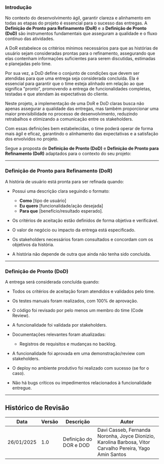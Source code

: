 ### Introdução  

No contexto do desenvolvimento ágil, garantir clareza e alinhamento em todas as etapas do projeto é essencial para o sucesso das entregas. A **Definição de Pronto para Refinamento (DoR)** e a **Definição de Pronto (DoD)** são instrumentos fundamentais que asseguram a qualidade e o fluxo contínuo das atividades.  

A DoR estabelece os critérios mínimos necessários para que as histórias de usuário sejam consideradas prontas para o refinamento, assegurando que elas contenham informações suficientes para serem discutidas, estimadas e planejadas pelo time.  

Por sua vez, a DoD define o conjunto de condições que devem ser atendidas para que uma entrega seja considerada concluída. Ela é essencial para garantir que o time esteja alinhado em relação ao que significa "pronto", promovendo a entrega de funcionalidades completas, testadas e que atendam às expectativas do cliente.  

Neste projeto, a implementação de uma DoR e DoD claras busca não apenas assegurar a qualidade das entregas, mas também proporcionar uma maior previsibilidade no processo de desenvolvimento, reduzindo retrabalhos e otimizando a comunicação entre os stakeholders.  

Com essas definições bem estabelecidas, o time poderá operar de forma mais ágil e eficaz, garantindo o alinhamento das expectativas e a satisfação dos envolvidos no projeto.

Segue a proposta de **Definição de Pronto (DoD)** e **Definição de Pronto para Refinamento (DoR)** adaptados para o contexto do seu projeto:

---

### **Definição de Pronto para Refinamento (DoR)**  
A história de usuário está pronta para ser refinada quando:  

- Possui uma descrição clara seguindo o formato:
   
   - **Como** [tipo de usuário]  
   - **Eu quero** [funcionalidade/ação desejada]  
   - **Para que** [benefício/resultado esperado].

     
- Os critérios de aceitação estão definidos de forma objetiva e verificável.  
- O valor de negócio ou impacto da entrega está especificado.  
- Os stakeholders necessários foram consultados e concordam com os objetivos da história.  
-  A história não depende de outra que ainda não tenha sido concluída.  

---

### **Definição de Pronto (DoD)**  
A entrega será considerada concluída quando:  

-  Todos os critérios de aceitação foram atendidos e validados pelo time.  
-  Os testes manuais foram realizados, com 100% de aprovação.
-  O código foi revisado por pelo menos um membro do time (Code Review).
-  A funcionalidade foi validada por stakeholders.
-  Documentações relevantes foram atualizadas:
   
   - Registros de requisitos e mudanças no backlog.  

- A funcionalidade foi aprovada em uma demonstração/review com stakeholders.
- O deploy no ambiente produtivo foi realizado com sucesso (se for o caso).
- Não há bugs críticos ou impedimentos relacionados à funcionalidade entregue.  

---
## Histórico de Revisão

| **Data**       | **Versão** | **Descrição**                                                     | **Autor**                                                                                      |
|----------------|------------|-------------------------------------------------------------------|------------------------------------------------------------------------------------------------|
| 26/01/2025     | 1.0        | Definição do DOR e DOD | Davi Casseb, Fernanda Noronha, Joyce Dionizio, Karolina Barbosa, Vitor Carvalho Pereira, Yago Amin Santos |
